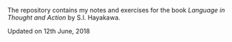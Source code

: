 The repository contains my notes and exercises for the book *Language in Thought
and Action* by S.I. Hayakawa.

Updated on 12th June, 2018
